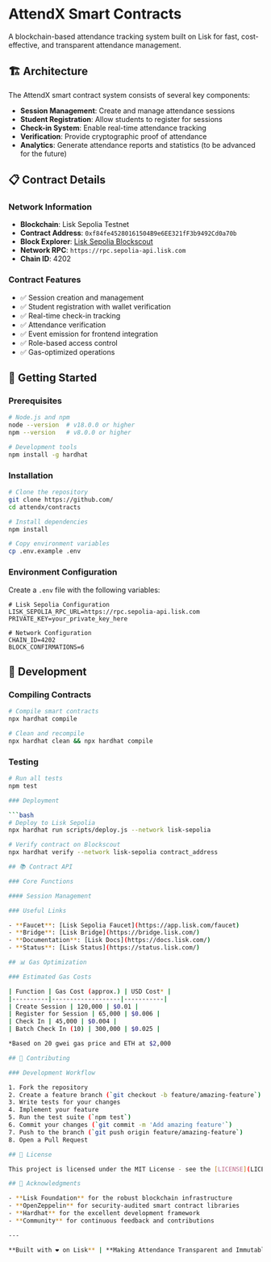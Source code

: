 # AttendX Smart Contracts

A blockchain-based attendance tracking system built on Lisk for fast, cost-effective, and transparent attendance management.

## 🏗️ Architecture

The AttendX smart contract system consists of several key components:

- **Session Management**: Create and manage attendance sessions
- **Student Registration**: Allow students to register for sessions
- **Check-in System**: Enable real-time attendance tracking
- **Verification**: Provide cryptographic proof of attendance
- **Analytics**: Generate attendance reports and statistics (to be advanced for the future)

## 📋 Contract Details

### Network Information
- **Blockchain**: Lisk Sepolia Testnet
- **Contract Address**: `0xf84fe45280161504B9e6EE321fF3b9492Cd0a70b`
- **Block Explorer**: [Lisk Sepolia Blockscout](https://sepolia-blockscout.lisk.com/)
- **Network RPC**: `https://rpc.sepolia-api.lisk.com`
- **Chain ID**: 4202

### Contract Features
- ✅ Session creation and management
- ✅ Student registration with wallet verification
- ✅ Real-time check-in tracking
- ✅ Attendance verification
- ✅ Event emission for frontend integration
- ✅ Role-based access control
- ✅ Gas-optimized operations

## 🚀 Getting Started

### Prerequisites

```bash
# Node.js and npm
node --version  # v18.0.0 or higher
npm --version   # v8.0.0 or higher

# Development tools
npm install -g hardhat
```

### Installation

```bash
# Clone the repository
git clone https://github.com/
cd attendx/contracts

# Install dependencies
npm install

# Copy environment variables
cp .env.example .env
```

### Environment Configuration

Create a `.env` file with the following variables:

```env
# Lisk Sepolia Configuration
LISK_SEPOLIA_RPC_URL=https://rpc.sepolia-api.lisk.com
PRIVATE_KEY=your_private_key_here

# Network Configuration
CHAIN_ID=4202
BLOCK_CONFIRMATIONS=6
```

## 🔧 Development

### Compiling Contracts

```bash
# Compile smart contracts
npx hardhat compile

# Clean and recompile
npx hardhat clean && npx hardhat compile
```

### Testing

```bash
# Run all tests
npm test

### Deployment

```bash
# Deploy to Lisk Sepolia
npx hardhat run scripts/deploy.js --network lisk-sepolia

# Verify contract on Blockscout
npx hardhat verify --network lisk-sepolia contract_address

## 📚 Contract API

### Core Functions

#### Session Management

### Useful Links

- **Faucet**: [Lisk Sepolia Faucet](https://app.lisk.com/faucet)
- **Bridge**: [Lisk Bridge](https://bridge.lisk.com/)
- **Documentation**: [Lisk Docs](https://docs.lisk.com/)
- **Status**: [Lisk Status](https://status.lisk.com/)

## 📊 Gas Optimization

### Estimated Gas Costs

| Function | Gas Cost (approx.) | USD Cost* |
|----------|-------------------|-----------|
| Create Session | 120,000 | $0.01 |
| Register for Session | 65,000 | $0.006 |
| Check In | 45,000 | $0.004 |
| Batch Check In (10) | 300,000 | $0.025 |

*Based on 20 gwei gas price and ETH at $2,000

## 🤝 Contributing

### Development Workflow

1. Fork the repository
2. Create a feature branch (`git checkout -b feature/amazing-feature`)
3. Write tests for your changes
4. Implement your feature
5. Run the test suite (`npm test`)
6. Commit your changes (`git commit -m 'Add amazing feature'`)
7. Push to the branch (`git push origin feature/amazing-feature`)
8. Open a Pull Request

## 📄 License

This project is licensed under the MIT License - see the [LICENSE](LICENSE) file for details.

## 🙏 Acknowledgments

- **Lisk Foundation** for the robust blockchain infrastructure
- **OpenZeppelin** for security-audited smart contract libraries
- **Hardhat** for the excellent development framework
- **Community** for continuous feedback and contributions

---

**Built with ❤️ on Lisk** | **Making Attendance Transparent and Immutable**
